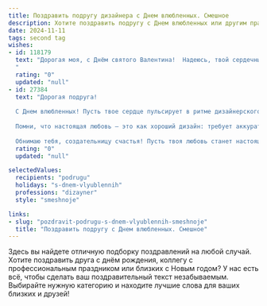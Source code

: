 ```yaml
---
title: Поздравить подругу дизайнера с Днем влюбленных. Смешное
description: Хотите поздравить подругу с Днем влюбленных или другим праздником? Наш ИИ создаст незабываемое поздравление, а вы обязательно выделитесь среди других.  
date: 2024-11-11
tags: second tag
wishes:
- id: 118179
  text: "Дорогая моя, с Днём святого Валентина!  Надеюсь, твой сердечный Купидон не запутался в изобилии шрифтов и палитры твоих чувств, и стрела точно попала в цель!  Пусть этот день будет полон любви, вдохновения и, конечно же, идеально подобранных оттенков!  За твой креативный подход к жизни — отдельный огромный букет виртуальных роз!
  "
  rating: "0"
  updated: "null"
- id: 27384
  text: "Дорогая подруга!
  
  С Днем влюбленных! Пусть твое сердце пульсирует в ритме дизайнерского вдохновения, а любовь будет таким же ярким акцентом в жизни, как стильный аксессуар в твоем наряде! Желаю тебе находить идеальные сочетания не только в одежде, но и в отношениях.
  
  Помни, что настоящая любовь — это как хороший дизайн: требует аккуратности, смелости и немного абстрактности. Пусть у тебя будет множество шрифтов, из которых ты сможешь выбрать самый подходящий! Не забывай, что каждый штрих – это шаг к идеальному шедевру!
  
  Обнимаю тебя, создательницу счастья! Пусть твоя любовь станет настоящей премьерой, которую будут обсуждать на всех модных показах!"
  rating: "0"
  updated: "null"

selectedValues:
  recipients: "podrugu"
  holidays: "s-dnem-vlyublennih"
  professions: "dizayner"
  style: "smeshnoje"

links:
- slug: "pozdravit-podrugu-s-dnem-vlyublennih-smeshnoje"
  title: "Поздравить подругу с Днем влюбленных. Смешное"
---
```


Здесь вы найдете отличную подборку поздравлений на любой случай.
Хотите поздравить друга с днём рождения, коллегу с профессиональным праздником или близких с Новым годом? У нас есть всё, чтобы сделать ваш поздравительный текст незабываемым. Выбирайте нужную категорию и находите лучшие слова для ваших близких и друзей!
